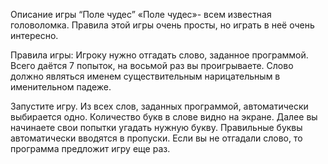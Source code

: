 Описание  игры “Поле чудес”
«Поле чудес»- всем известная головоломка. Правила этой игры очень просты, но играть в неё очень интересно.

Правила игры:
Игроку нужно отгадать слово, заданное программой.
Всего даётся 7 попыток, на восьмой раз вы проигрываете. 
Слово должно являться именем существительным нарицательным в именительном падеже. 

Запустите игру. 
Из всех слов, заданных программой, автоматически выбирается одно. 
Количество букв в слове видно на экране. 
Далее вы начинаете свои попытки угадать нужную букву. 
Правильные буквы автоматически вводятся в пропуски. 
Если вы не отгадали слово, то программа предложит игру еще раз.

